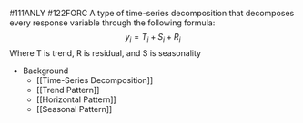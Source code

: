 #111ANLY #122FORC 
A type of time-series decomposition that decomposes every response variable through the following formula:
$$y_i = T_i + S_i + R_i$$
Where T is trend, R is residual, and S is seasonality

- Background
	- [[Time-Series Decomposition]]
	- [[Trend Pattern]]
	- [[Horizontal Pattern]]
	- [[Seasonal Pattern]]